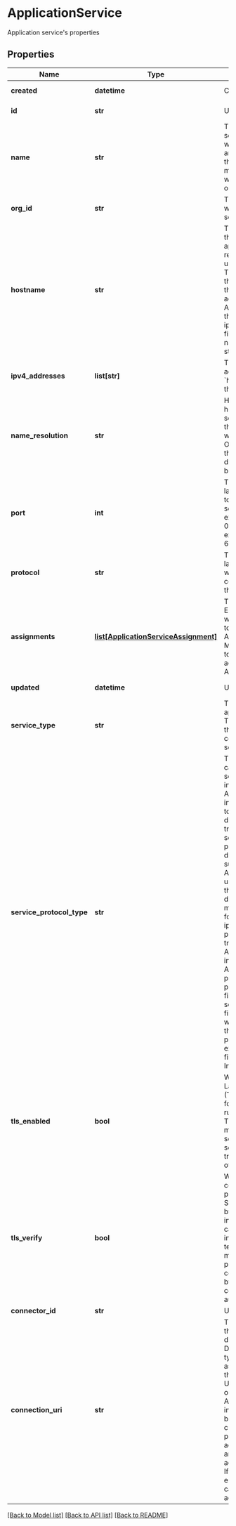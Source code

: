# ApplicationService

Application service's properties
## Properties
Name | Type | Description | Notes
------------ | ------------- | ------------- | -------------
**created** | **datetime** | Creation time | [optional] [readonly] 
**id** | **str** | Unique identifier | [optional] [readonly] 
**name** | **str** | The name of the service. Services will be selected and assigned using this. This value must be unique within an organisation.  | 
**org_id** | **str** | The organisation which owns this service. | 
**hostname** | **str** | The hostname of the service. Your applications will refer to this service using its hostname. This can also be the IP Address of the service. If the address is an IPv4 Address it will add the IP to the ipv4_addresses field and set the name_resolution to static  | [optional] 
**ipv4_addresses** | **list[str]** | The IPv4 addresses of &#x60;hostname&#x60; within the data center. | [optional] 
**name_resolution** | **str** | How to resolve the hostname of the service. If static, then ipv4_address will be used. Otherwise, if dns the Organisation&#39;s dns services will be queried.  | [optional] [default to 'static']
**port** | **int** | The transport-layer port on which to access the service. exclusiveMinimum: 0 exclusiveMaximum: 65536  | [optional] 
**protocol** | **str** | The transport-layer protocol over which to communicate with the service.  | [optional] [default to 'tcp']
**assignments** | [**list[ApplicationServiceAssignment]**](ApplicationServiceAssignment.md) | The Application Environments which have access to this ApplicationService. Manipulate this list to add or remove access to the ApplicationService.  | [optional] 
**updated** | **datetime** | Update time | [optional] [readonly] 
**service_type** | **str** | The type of application service. This refers to how the application connects to the service | [optional] 
**service_protocol_type** | **str** | The protocol carried by this service. This indicates to the Agilicus infrastructure how to interpret the data being transmitted to the service. Different protocols have different subclasses of an ApplicationService used to configure that protocol&#39;s details. This field may take on the following values:   - ip: Any upper layer protocols are transparent to the Agilicus infrastructure.     Agilicus does not participate in the protocol.   - fileshare: The service is a fileshare. Agilicus will participate in the file sharing     protocol in order to expose the fileshare to the Internet.  | [optional] [readonly] 
**tls_enabled** | **bool** | Whether Transport Layer Security (TLS) is enabled for this ip service running over tcp. This field has no meaning for non-ip services, or services using a transport protocol other than tcp.  | [optional] 
**tls_verify** | **bool** | Whether the certificate presented by the Service is verified by the infrastructure. This can be useful when interacting with a test server which may not have a production certificate signed by a public certificate authority.  | [optional] 
**connector_id** | **str** | Unique identifier | [optional] 
**connection_uri** | **str** | The URI by which this service can be directly accessed. Depending on the type of connector associated with this service, the URI could be public or internal to the Agilicus infrastructure. In both cases, valid credentials proving permission to access this service are necessary to access the service. If this field is empty, then it cannot be accessed directly..  | [optional] [readonly] 

[[Back to Model list]](../README.md#documentation-for-models) [[Back to API list]](../README.md#documentation-for-api-endpoints) [[Back to README]](../README.md)


